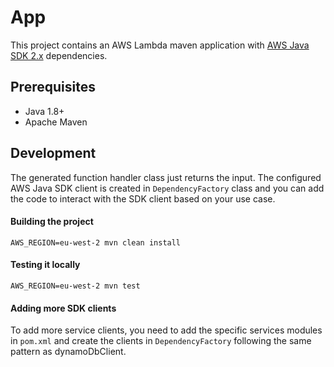 # App

This project contains an AWS Lambda maven application with [AWS Java SDK 2.x](https://github.com/aws/aws-sdk-java-v2) dependencies.

## Prerequisites

- Java 1.8+
- Apache Maven

## Development

The generated function handler class just returns the input. The configured AWS Java SDK client is created in `DependencyFactory` class and you can
add the code to interact with the SDK client based on your use case.

#### Building the project

```
AWS_REGION=eu-west-2 mvn clean install
```

#### Testing it locally

```
AWS_REGION=eu-west-2 mvn test
```

#### Adding more SDK clients

To add more service clients, you need to add the specific services modules in `pom.xml` and create the clients in `DependencyFactory` following the same
pattern as dynamoDbClient.
